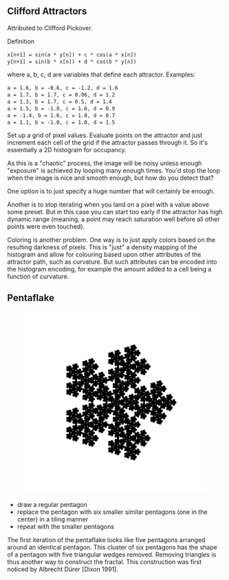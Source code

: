 ## Clifford Attractors

Attributed to Clifford Pickover.

Definition

    x[n+1] = sin(a * y[n]) + c * cos(a * x[n])
    y[n+1] = sin(b * x[n]) + d * cos(b * y[n])

where a, b, c, d are variabies that define each attractor.
Examples:

    a = 1.6, b = -0.6, c = -1.2, d = 1.6
    a = 1.7, b = 1.7, c = 0.06, d = 1.2
    a = 1.3, b = 1.7, c = 0.5, d = 1.4
    a = 1.5, b = -1.8, c = 1.6, d = 0.9
    a = -1.4, b = 1.6, c = 1.0, d = 0.7
    a = 1.1, b = -1.0, c = 1.0, d = 1.5

Set up a grid of pixel values.
Evaluate points on the attractor and just increment each cell of the grid if the attractor passes through it.
So it's essentially a 2D histogram for occupancy.

As this is a "chaotic" process, the image will be noisy unless enough "exposure" is achieved by looping many enough times.
You'd stop the loop when the image is nice and smooth enough, but how do you detect that?

One option is to just specify a huge number that will certainly be enough.

Another is to stop iterating when you land on a pixel with a value above some preset.
But in this case you can start too early if the attractor has high dynamic range
(meaning, a point may reach saturation well before all other points were even touched).

Coloring is another problem.
One way is to just apply colors based on the resulting darkness of pixels.
This is "just" a density mapping of the histogram and allow for colouring based upon other attributes of the attractor path, such as curvature.
But such attributes can be encoded into the histogram encoding, for example the amount added to a cell being a function of curvature.

## Pentaflake

<figure>
    <img src="out/pentaflake.png">
</figure>

- draw a regular pentagon
- replace the pentagon with six smaller similar pentagons (one in the center) in a tiling manner
- repeat with the smaller pentagons

The first iteration of the pentaflake looks like five pentagons arranged around an identical pentagon.
This cluster of six pentagons has the shape of a pentagon with five triangular wedges removed.
Removing triangles is thus another way to construct the fractal.
This construction was first noticed by Albrecht Dürer [Dixon 1991].
